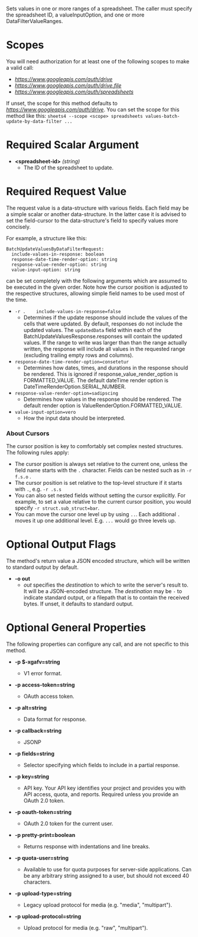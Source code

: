 Sets values in one or more ranges of a spreadsheet.
The caller must specify the spreadsheet ID,
a valueInputOption, and one or more
DataFilterValueRanges.
# Scopes

You will need authorization for at least one of the following scopes to make a valid call:

* *https://www.googleapis.com/auth/drive*
* *https://www.googleapis.com/auth/drive.file*
* *https://www.googleapis.com/auth/spreadsheets*

If unset, the scope for this method defaults to *https://www.googleapis.com/auth/drive*.
You can set the scope for this method like this: `sheets4 --scope <scope> spreadsheets values-batch-update-by-data-filter ...`
# Required Scalar Argument
* **&lt;spreadsheet-id&gt;** *(string)*
    - The ID of the spreadsheet to update.
# Required Request Value

The request value is a data-structure with various fields. Each field may be a simple scalar or another data-structure.
In the latter case it is advised to set the field-cursor to the data-structure's field to specify values more concisely.

For example, a structure like this:
```
BatchUpdateValuesByDataFilterRequest:
  include-values-in-response: boolean
  response-date-time-render-option: string
  response-value-render-option: string
  value-input-option: string

```

can be set completely with the following arguments which are assumed to be executed in the given order. Note how the cursor position is adjusted to the respective structures, allowing simple field names to be used most of the time.

* `-r .    include-values-in-response=false`
    - Determines if the update response should include the values
        of the cells that were updated. By default, responses
        do not include the updated values. The `updatedData` field within
        each of the BatchUpdateValuesResponse.responses will contain
        the updated values. If the range to write was larger than than the range
        actually written, the response will include all values in the requested
        range (excluding trailing empty rows and columns).
* `response-date-time-render-option=consetetur`
    - Determines how dates, times, and durations in the response should be
        rendered. This is ignored if response_value_render_option is
        FORMATTED_VALUE.
        The default dateTime render option is
        DateTimeRenderOption.SERIAL_NUMBER.
* `response-value-render-option=sadipscing`
    - Determines how values in the response should be rendered.
        The default render option is ValueRenderOption.FORMATTED_VALUE.
* `value-input-option=vero`
    - How the input data should be interpreted.


### About Cursors

The cursor position is key to comfortably set complex nested structures. The following rules apply:

* The cursor position is always set relative to the current one, unless the field name starts with the `.` character. Fields can be nested such as in `-r f.s.o` .
* The cursor position is set relative to the top-level structure if it starts with `.`, e.g. `-r .s.s`
* You can also set nested fields without setting the cursor explicitly. For example, to set a value relative to the current cursor position, you would specify `-r struct.sub_struct=bar`.
* You can move the cursor one level up by using `..`. Each additional `.` moves it up one additional level. E.g. `...` would go three levels up.


# Optional Output Flags

The method's return value a JSON encoded structure, which will be written to standard output by default.

* **-o out**
    - *out* specifies the *destination* to which to write the server's result to.
      It will be a JSON-encoded structure.
      The *destination* may be `-` to indicate standard output, or a filepath that is to contain the received bytes.
      If unset, it defaults to standard output.
# Optional General Properties

The following properties can configure any call, and are not specific to this method.

* **-p $-xgafv=string**
    - V1 error format.

* **-p access-token=string**
    - OAuth access token.

* **-p alt=string**
    - Data format for response.

* **-p callback=string**
    - JSONP

* **-p fields=string**
    - Selector specifying which fields to include in a partial response.

* **-p key=string**
    - API key. Your API key identifies your project and provides you with API access, quota, and reports. Required unless you provide an OAuth 2.0 token.

* **-p oauth-token=string**
    - OAuth 2.0 token for the current user.

* **-p pretty-print=boolean**
    - Returns response with indentations and line breaks.

* **-p quota-user=string**
    - Available to use for quota purposes for server-side applications. Can be any arbitrary string assigned to a user, but should not exceed 40 characters.

* **-p upload-type=string**
    - Legacy upload protocol for media (e.g. &#34;media&#34;, &#34;multipart&#34;).

* **-p upload-protocol=string**
    - Upload protocol for media (e.g. &#34;raw&#34;, &#34;multipart&#34;).
